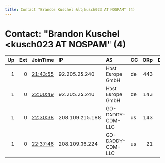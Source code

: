 ```yaml
---
title: Contact "Brandon Kuschel &lt;kusch023 AT NOSPAM" (4)
---
```


# Contact: "Brandon Kuschel &lt;kusch023 AT NOSPAM" (4)

|   Up |   Ext | JoinTime                                                                                              | IP              | AS               | CC   |   ORp |   Dirp | OS    | Version   | Nickname   |   eFamMembers |
|-----:|------:|:------------------------------------------------------------------------------------------------------|:----------------|:-----------------|:-----|------:|-------:|:------|:----------|:-----------|--------------:|
|    1 |     0 | [21:43:55](https://nusenu.github.io/OrNetStats/w/relay/4B6A58C6E678F2B0F422D229F20284AB35194223.html) | 92.205.25.240   | Host Europe GmbH | de   |   443 |      0 | Linux | 0.4.7.13  | Charybdis4 |            31 |
|    1 |     0 | [22:00:49](https://nusenu.github.io/OrNetStats/w/relay/65369D044C659CD299E35763914FFD0FC9AD4509.html) | 92.205.25.240   | Host Europe GmbH | de   |   143 |      0 | Linux | 0.4.7.13  | Charybdis5 |            31 |
|    1 |     0 | [22:30:38](https://nusenu.github.io/OrNetStats/w/relay/66F4ABBF7DEC11993A45782BB552E6DF1416115A.html) | 208.109.215.188 | GO-DADDY-COM-LLC | us   |   143 |      0 | Linux | 0.4.7.11  | Minotaur6  |            31 |
|    1 |     0 | [22:37:46](https://nusenu.github.io/OrNetStats/w/relay/B207494B6E471AB65C84891639D15F93750481E5.html) | 208.109.36.224  | GO-DADDY-COM-LLC | us   |    21 |      0 | Linux | 0.4.7.11  | Minotaur7  |            31 |
